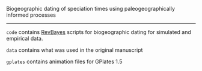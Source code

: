 Biogeographic dating of speciation times using paleogeographically informed processes

-------

`code` contains [RevBayes](github.com/revbayes/revbayes) scripts for biogeographic dating for simulated and empirical data.

`data` contains what was used in the original manuscript

`gplates` contains animation files for GPlates 1.5
